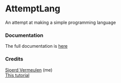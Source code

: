 # AttemptLang
An attempt at making a simple programming language
<br/>

### Documentation
The full documentation is [here](Documentation.md)


### Credits
[Sjoerd Vermeulen](https://github.com/SjVer) (me) <br/>
[This tutorial](http://web.eecs.utk.edu/~azh/blog/teenytinycompiler1.html)